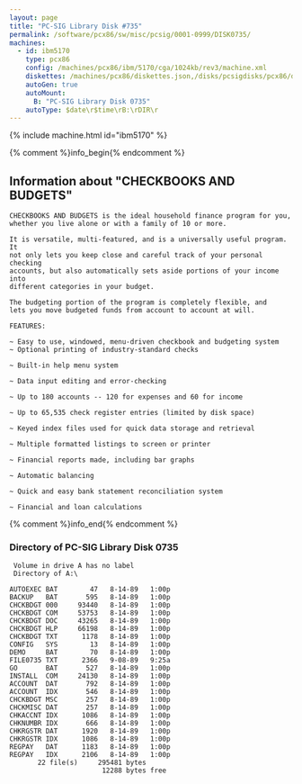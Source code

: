 ```yaml
---
layout: page
title: "PC-SIG Library Disk #735"
permalink: /software/pcx86/sw/misc/pcsig/0001-0999/DISK0735/
machines:
  - id: ibm5170
    type: pcx86
    config: /machines/pcx86/ibm/5170/cga/1024kb/rev3/machine.xml
    diskettes: /machines/pcx86/diskettes.json,/disks/pcsigdisks/pcx86/diskettes.json
    autoGen: true
    autoMount:
      B: "PC-SIG Library Disk 0735"
    autoType: $date\r$time\rB:\rDIR\r
---
```


{% include machine.html id="ibm5170" %}

{% comment %}info_begin{% endcomment %}

## Information about "CHECKBOOKS AND BUDGETS"

    CHECKBOOKS AND BUDGETS is the ideal household finance program for you,
    whether you live alone or with a family of 10 or more.
    
    It is versatile, multi-featured, and is a universally useful program. It
    not only lets you keep close and careful track of your personal checking
    accounts, but also automatically sets aside portions of your income into
    different categories in your budget.
    
    The budgeting portion of the program is completely flexible, and
    lets you move budgeted funds from account to account at will.
    
    FEATURES:
    
    ~ Easy to use, windowed, menu-driven checkbook and budgeting system
    ~ Optional printing of industry-standard checks
    
    ~ Built-in help menu system
    
    ~ Data input editing and error-checking
    
    ~ Up to 180 accounts -- 120 for expenses and 60 for income
    
    ~ Up to 65,535 check register entries (limited by disk space)
    
    ~ Keyed index files used for quick data storage and retrieval
    
    ~ Multiple formatted listings to screen or printer
    
    ~ Financial reports made, including bar graphs
    
    ~ Automatic balancing
    
    ~ Quick and easy bank statement reconciliation system
    
    ~ Financial and loan calculations
{% comment %}info_end{% endcomment %}


### Directory of PC-SIG Library Disk 0735

     Volume in drive A has no label
     Directory of A:\

    AUTOEXEC BAT        47   8-14-89   1:00p
    BACKUP   BAT       595   8-14-89   1:00p
    CHCKBDGT 000     93440   8-14-89   1:00p
    CHCKBDGT COM     53753   8-14-89   1:00p
    CHCKBDGT DOC     43265   8-14-89   1:00p
    CHCKBDGT HLP     66198   8-14-89   1:00p
    CHCKBDGT TXT      1178   8-14-89   1:00p
    CONFIG   SYS        13   8-14-89   1:00p
    DEMO     BAT        70   8-14-89   1:00p
    FILE0735 TXT      2366   9-08-89   9:25a
    GO       BAT       527   8-14-89   1:00p
    INSTALL  COM     24130   8-14-89   1:00p
    ACCOUNT  DAT       792   8-14-89   1:00p
    ACCOUNT  IDX       546   8-14-89   1:00p
    CHCKBDGT MSC       257   8-14-89   1:00p
    CHCKMISC DAT       257   8-14-89   1:00p
    CHKACCNT IDX      1086   8-14-89   1:00p
    CHKNUMBR IDX       666   8-14-89   1:00p
    CHKRGSTR DAT      1920   8-14-89   1:00p
    CHKRGSTR IDX      1086   8-14-89   1:00p
    REGPAY   DAT      1183   8-14-89   1:00p
    REGPAY   IDX      2106   8-14-89   1:00p
           22 file(s)     295481 bytes
                           12288 bytes free
